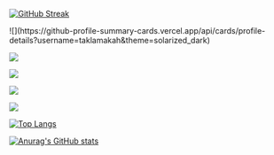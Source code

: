 [![GitHub Streak](https://github-readme-streak-stats.herokuapp.com/?user=taklamakah)](https://git.io/streak-stats)

<div>
![](https://github-profile-summary-cards.vercel.app/api/cards/profile-details?username=taklamakah&theme=solarized_dark)

![](https://github-profile-summary-cards.vercel.app/api/cards/most-commit-language?username=taklamakah&theme=solarized_dark)

![](https://github-profile-summary-cards.vercel.app/api/cards/repos-per-language?username=taklamakah&theme=solarized_dark)

![](https://github-profile-summary-cards.vercel.app/api/cards/stats?username=taklamakah&theme=solarized_dark)

![](https://github-profile-summary-cards.vercel.app/api/cards/productive-time?username=taklamakah&theme=solarized_dark)
</div>



<!---Для компактной версии-->
[![Top Langs](https://github-readme-stats.vercel.app/api/top-langs/?username=taklamakah&layout=compact)](https://github.com/anuraghazra/github-readme-stats)


[![Anurag's GitHub stats](https://github-readme-stats.vercel.app/api?username=taklamakah)](https://github.com/anuraghazra/github-readme-stats)


